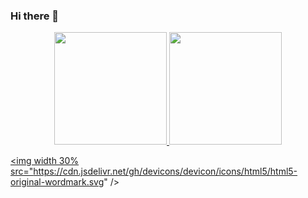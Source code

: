 ### Hi there 👋

<div align="center">
  <a href="https://github.com/rafaballerini">
  <img height="180em" src="https://github-readme-stats.vercel.app/api?username=Hiarleyy&show_icons=true&theme=midnight-purple&include_all_commits=true&count_private=true"/>
  <img height="180em" src="https://github-readme-stats.vercel.app/api/top-langs/?username=Hiarleyy&layout=compact&langs_count=7&theme=midnight-purple"/>
</div>
  
  <img width 30% src="https://cdn.jsdelivr.net/gh/devicons/devicon/icons/html5/html5-original-wordmark.svg" />
          

